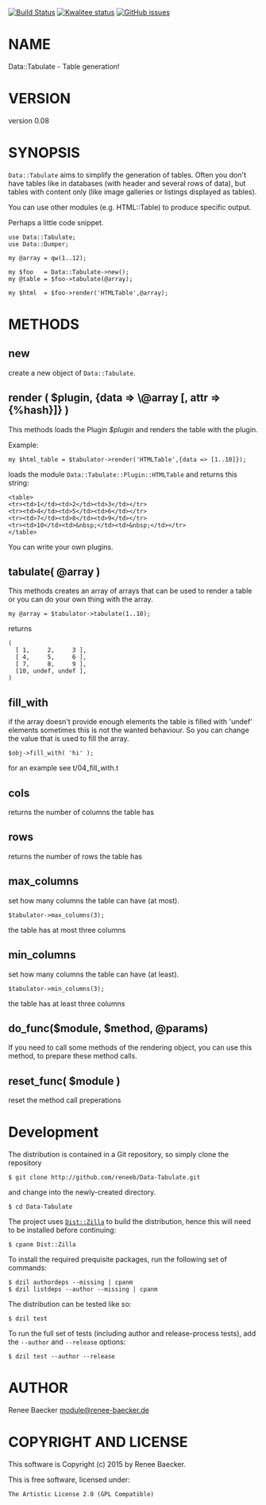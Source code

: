 [![Build Status](https://travis-ci.org/reneeb/Data-Tabulate.svg?branch=master)](https://travis-ci.org/reneeb/Data-Tabulate)
[![Kwalitee status](http://cpants.cpanauthors.org/dist/Data-Tabulate.png)](http://cpants.charsbar.org/dist/overview/Data-Tabulate)
[![GitHub issues](https://img.shields.io/github/issues/reneeb/Data-Tabulate.svg)](https://github.com/reneeb/Data-Tabulate/issues)

# NAME

Data::Tabulate - Table generation!

# VERSION

version 0.08

# SYNOPSIS

`Data::Tabulate` aims to simplify the generation of tables. Often you don't have
tables like in databases (with header and several rows of data), but tables with
content only (like image galleries or listings displayed as tables).

You can use other modules (e.g. HTML::Table) to produce specific output.

Perhaps a little code snippet.

    use Data::Tabulate;
    use Data::Dumper;
    
    my @array = qw(1..12);
    
    my $foo   = Data::Tabulate->new();
    my @table = $foo->tabulate(@array);
    
    my $html  = $foo->render('HTMLTable',@array);

# METHODS

## new

create a new object of `Data::Tabulate`.

## render ( $plugin, {data => \\@array \[, attr => {%hash}\]} )

This methods loads the Plugin _$plugin_ and renders the table with the plugin.

Example:

    my $html_table = $tabulator->render('HTMLTable',{data => [1..10]});

loads the module `Data::Tabulate::Plugin::HTMLTable` and returns this string:

    <table>
    <tr><td>1</td><td>2</td><td>3</td></tr>
    <tr><td>4</td><td>5</td><td>6</td></tr>
    <tr><td>7</td><td>8</td><td>9</td></tr>
    <tr><td>10</td><td>&nbsp;</td><td>&nbsp;</td></tr>
    </table>

You can write your own plugins.

## tabulate( @array )

This methods creates an array of arrays that can be used to render a table
or you can do your own thing with the array.

    my @array = $tabulator->tabulate(1..10);

returns

    (
      [ 1,     2,     3 ],
      [ 4,     5,     6 ],
      [ 7,     8,     9 ],
      [10, undef, undef ],
    )

## fill\_with

if the array doesn't provide enough elements the table is filled with 'undef' elements
sometimes this is not the wanted behaviour. So you can change the value that is used
to fill the array.

    $obj->fill_with( 'hi' );

for an example see t/04\_fill\_with.t

## cols

returns the number of columns the table has

## rows

returns the number of rows the table has

## max\_columns

set how many columns the table can have (at most).

    $tabulator->max_columns(3);

the table has at most three columns

## min\_columns

set how many columns the table can have (at least).

    $tabulator->min_columns(3);

the table has at least three columns

## do\_func($module, $method, @params)

If you need to call some methods of the rendering object, you can use this
method, to prepare these method calls.

## reset\_func( $module )

reset the method call preperations



# Development

The distribution is contained in a Git repository, so simply clone the
repository

```
$ git clone http://github.com/reneeb/Data-Tabulate.git
```

and change into the newly-created directory.

```
$ cd Data-Tabulate
```

The project uses [`Dist::Zilla`](https://metacpan.org/pod/Dist::Zilla) to
build the distribution, hence this will need to be installed before
continuing:

```
$ cpanm Dist::Zilla
```

To install the required prequisite packages, run the following set of
commands:

```
$ dzil authordeps --missing | cpanm
$ dzil listdeps --author --missing | cpanm
```

The distribution can be tested like so:

```
$ dzil test
```

To run the full set of tests (including author and release-process tests),
add the `--author` and `--release` options:

```
$ dzil test --author --release
```

# AUTHOR

Renee Baecker <module@renee-baecker.de>

# COPYRIGHT AND LICENSE

This software is Copyright (c) 2015 by Renee Baecker.

This is free software, licensed under:

    The Artistic License 2.0 (GPL Compatible)
